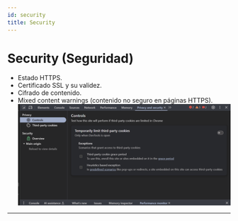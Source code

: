 ```yaml
---
id: security
title: Security
---
```

# Security (Seguridad)

- Estado HTTPS.
- Certificado SSL y su validez.
- Cifrado de contenido.
- Mixed content warnings (contenido no seguro en páginas HTTPS).
![Docs Version Dropdown](./img/security.png)


---